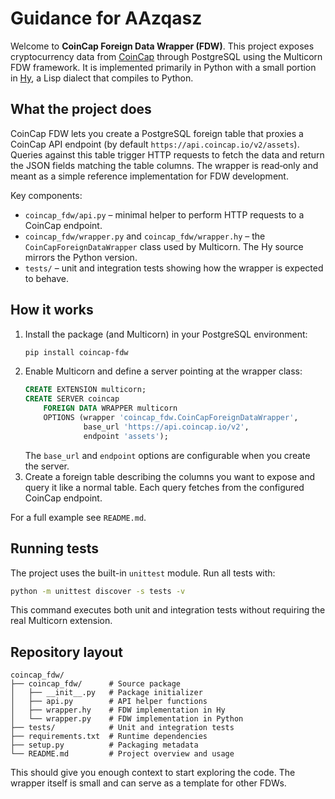 # Guidance for AAzqasz

Welcome to **CoinCap Foreign Data Wrapper (FDW)**. This project exposes cryptocurrency data from [CoinCap](https://coincap.io) through PostgreSQL using the Multicorn FDW framework. It is implemented primarily in Python with a small portion in [Hy](https://github.com/hylang/hy), a Lisp dialect that compiles to Python.

## What the project does

CoinCap FDW lets you create a PostgreSQL foreign table that proxies a CoinCap API endpoint (by default `https://api.coincap.io/v2/assets`). Queries against this table trigger HTTP requests to fetch the data and return the JSON fields matching the table columns. The wrapper is read‐only and meant as a simple reference implementation for FDW development.

Key components:

- `coincap_fdw/api.py` &ndash; minimal helper to perform HTTP requests to a CoinCap endpoint.
- `coincap_fdw/wrapper.py` and `coincap_fdw/wrapper.hy` &ndash; the `CoinCapForeignDataWrapper` class used by Multicorn. The Hy source mirrors the Python version.
- `tests/` &ndash; unit and integration tests showing how the wrapper is expected to behave.

## How it works

1. Install the package (and Multicorn) in your PostgreSQL environment:
   ```bash
   pip install coincap-fdw
   ```
2. Enable Multicorn and define a server pointing at the wrapper class:
   ```sql
   CREATE EXTENSION multicorn;
   CREATE SERVER coincap
       FOREIGN DATA WRAPPER multicorn
       OPTIONS (wrapper 'coincap_fdw.CoinCapForeignDataWrapper',
                base_url 'https://api.coincap.io/v2',
                endpoint 'assets');
   ```
   The `base_url` and `endpoint` options are configurable when you create the server.
3. Create a foreign table describing the columns you want to expose and query it like a normal table. Each query fetches from the configured CoinCap endpoint.

For a full example see `README.md`.

## Running tests

The project uses the built-in `unittest` module. Run all tests with:
```bash
python -m unittest discover -s tests -v
```
This command executes both unit and integration tests without requiring the real Multicorn extension.

## Repository layout

```
coincap_fdw/
├── coincap_fdw/      # Source package
│   ├── __init__.py   # Package initializer
│   ├── api.py        # API helper functions
│   ├── wrapper.hy    # FDW implementation in Hy
│   └── wrapper.py    # FDW implementation in Python
├── tests/            # Unit and integration tests
├── requirements.txt  # Runtime dependencies
├── setup.py          # Packaging metadata
└── README.md         # Project overview and usage
```

This should give you enough context to start exploring the code. The wrapper itself is small and can serve as a template for other FDWs.
